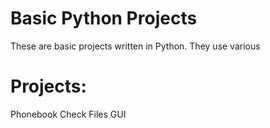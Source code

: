 #  Basic Python Projects
These are basic projects written in Python. They use various 


# Projects:
  Phonebook
  Check Files GUI
